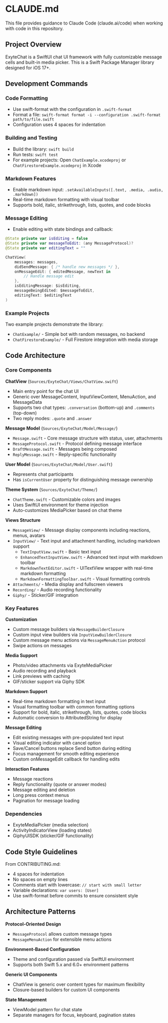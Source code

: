 # CLAUDE.md

This file provides guidance to Claude Code (claude.ai/code) when working with code in this repository.

## Project Overview

ExyteChat is a SwiftUI chat UI framework with fully customizable message cells and built-in media picker. This is a Swift Package Manager library designed for iOS 17+.

## Development Commands

### Code Formatting
- Use swift-format with the configuration in `.swift-format`
- Format a file: `swift-format format -i --configuration .swift-format path/to/file.swift`
- Configuration uses 4 spaces for indentation

### Building and Testing
- Build the library: `swift build`
- Run tests: `swift test`
- For example projects: Open `ChatExample.xcodeproj` or `ChatFirestoreExample.xcodeproj` in Xcode

### Markdown Features
- Enable markdown input: `.setAvailableInputs([.text, .media, .audio, .markdown])`
- Real-time markdown formatting with visual toolbar
- Supports bold, italic, strikethrough, lists, quotes, and code blocks

### Message Editing
- Enable editing with state bindings and callback:
```swift
@State private var isEditing = false
@State private var messageToEdit: (any MessageProtocol)?
@State private var editingText = ""

ChatView(
    messages: messages,
    didSendMessage: { /* handle new messages */ },
    onMessageEdit: { editedMessage, newText in
        // Handle message edit
    },
    isEditingMessage: $isEditing,
    messageBeingEdited: $messageToEdit,
    editingText: $editingText
)
```

### Example Projects
Two example projects demonstrate the library:
- `ChatExample/` - Simple bot with random messages, no backend
- `ChatFirestoreExample/` - Full Firestore integration with media storage

## Code Architecture

### Core Components

**ChatView** (`Sources/ExyteChat/Views/ChatView.swift`)
- Main entry point for the chat UI
- Generic over MessageContent, InputViewContent, MenuAction, and MessageData
- Supports two chat types: `.conversation` (bottom-up) and `.comments` (top-down)
- Two reply modes: `.quote` and `.answer`

**Message Model** (`Sources/ExyteChat/Model/Message/`)
- `Message.swift` - Core message structure with status, user, attachments
- `MessageProtocol.swift` - Protocol defining message interface
- `DraftMessage.swift` - Messages being composed
- `ReplyMessage.swift` - Reply-specific functionality

**User Model** (`Sources/ExyteChat/Model/User.swift`)
- Represents chat participants
- Has `isCurrentUser` property for distinguishing message ownership

**Theme System** (`Sources/ExyteChat/Theme/`)
- `ChatTheme.swift` - Customizable colors and images
- Uses SwiftUI environment for theme injection
- Auto-customizes MediaPicker based on chat theme

**Views Structure**
- `MessageView/` - Message display components including reactions, menus, avatars
- `InputView/` - Text input and attachment handling, including markdown support
  - `TextInputView.swift` - Basic text input
  - `EnhancedTextInputView.swift` - Advanced text input with markdown toolbar
  - `MarkdownTextEditor.swift` - UITextView wrapper with real-time markdown formatting
  - `MarkdownFormattingToolbar.swift` - Visual formatting controls
- `Attachments/` - Media display and fullscreen viewers
- `Recording/` - Audio recording functionality
- `Giphy/` - Sticker/GIF integration

### Key Features

**Customization**
- Custom message builders via `MessageBuilderClosure`
- Custom input view builders via `InputViewBuilderClosure` 
- Custom message menu actions via `MessageMenuAction` protocol
- Swipe actions on messages

**Media Support**
- Photo/video attachments via ExyteMediaPicker
- Audio recording and playback
- Link previews with caching
- GIF/sticker support via Giphy SDK

**Markdown Support**
- Real-time markdown formatting in text input
- Visual formatting toolbar with common formatting options
- Support for bold, italic, strikethrough, lists, quotes, code blocks
- Automatic conversion to AttributedString for display

**Message Editing**
- Edit existing messages with pre-populated text input
- Visual editing indicator with cancel option
- Save/Cancel buttons replace Send button during editing
- Focus management for smooth editing experience
- Custom onMessageEdit callback for handling edits

**Interaction Features**
- Message reactions
- Reply functionality (quote or answer modes)
- Message editing and deletion
- Long press context menus
- Pagination for message loading

### Dependencies
- ExyteMediaPicker (media selection)
- ActivityIndicatorView (loading states)
- GiphyUISDK (sticker/GIF functionality)

## Code Style Guidelines

From CONTRIBUTING.md:
- 4 spaces for indentation
- No spaces on empty lines
- Comments start with lowercase: `// start with small letter`
- Variable declarations: `var users: [User]`
- Use swift-format before commits to ensure consistent style

## Architecture Patterns

**Protocol-Oriented Design**
- `MessageProtocol` allows custom message types
- `MessageMenuAction` for extensible menu actions

**Environment-Based Configuration**
- Theme and configuration passed via SwiftUI environment
- Supports both Swift 5.x and 6.0+ environment patterns

**Generic UI Components**
- ChatView is generic over content types for maximum flexibility
- Closure-based builders for custom UI components

**State Management**
- ViewModel pattern for chat state
- Separate managers for focus, keyboard, pagination states